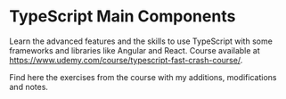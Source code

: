 # TypeScript Main Components

Learn the advanced features and the skills to use TypeScript with some frameworks and libraries like Angular and React. Course available at <https://www.udemy.com/course/typescript-fast-crash-course/>.

Find here the exercises from the course with my additions, modifications and notes.
